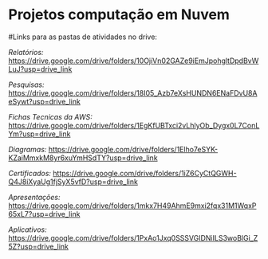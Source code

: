 # Projetos computação em Nuvem

#Links para as pastas de atividades no drive:

_Relatórios:_ https://drive.google.com/drive/folders/10OjiVn02GAZe9iEmJpohgltDpdBvWLuJ?usp=drive_link

_Pesquisas:_ https://drive.google.com/drive/folders/18I05_Azb7eXsHUNDN6ENaFDvU8AeSywt?usp=drive_link

_Fichas Tecnicas da AWS:_ https://drive.google.com/drive/folders/1EgKfUBTxci2vLhlyOb_Dygx0L7ConLYm?usp=drive_link

_Diagramas:_ https://drive.google.com/drive/folders/1Elho7eSYK-KZaiMmxkM8yr6xuYmHSdTY?usp=drive_link

_Certificados:_ https://drive.google.com/drive/folders/1iZ6CyCtQGWH-Q4J8iXyaUg1fjSyX5vfD?usp=drive_link

_Apresentações:_ https://drive.google.com/drive/folders/1mkx7H49AhmE9mxi2fqx31M1WqxP65xL7?usp=drive_link

_Aplicativos:_ https://drive.google.com/drive/folders/1PxAo1Jxq0SSSVGIDNiILS3woBlGi_Z5Z?usp=drive_link
